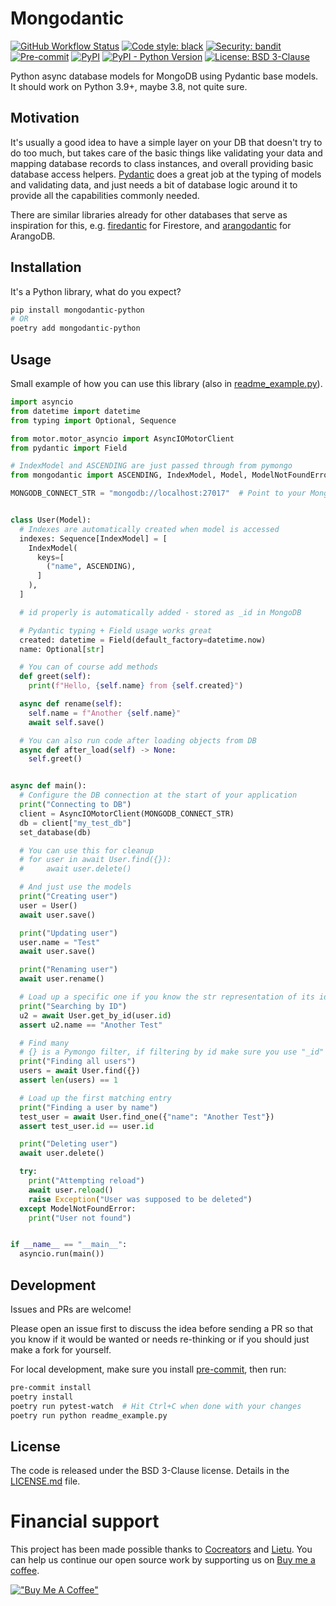 # Mongodantic

[![GitHub Workflow Status](https://img.shields.io/github/actions/workflow/status/cocreators-ee/mongodantic/publish.yaml)](https://github.com/cocreators-ee/mongodantic/actions/workflows/publish.yaml)
[![Code style: black](https://img.shields.io/badge/code%20style-black-000000.svg)](https://github.com/psf/black)
[![Security: bandit](https://img.shields.io/badge/security-bandit-green.svg)](https://github.com/PyCQA/bandit)
[![Pre-commit](https://img.shields.io/badge/pre--commit-enabled-brightgreen?logo=pre-commit&logoColor=white)](https://github.com/cocreators-ee/mongodantic/blob/master/.pre-commit-config.yaml)
[![PyPI](https://img.shields.io/pypi/v/mongodantic-python)](https://pypi.org/project/mongodantic-python/)
[![PyPI - Python Version](https://img.shields.io/pypi/pyversions/mongodantic-python)](https://pypi.org/project/mongodantic-python/)
[![License: BSD 3-Clause](https://img.shields.io/badge/License-BSD%203--Clause-blue.svg)](https://opensource.org/licenses/BSD-3-Clause)

Python async database models for MongoDB using Pydantic base models. It should work on Python 3.9+, maybe 3.8, not quite
sure.

## Motivation

It's usually a good idea to have a simple layer on your DB that doesn't try to do too much, but takes care of the basic
things like validating your data and mapping database records to class instances, and overall providing basic database
access helpers. [Pydantic](https://docs.pydantic.dev) does a great job at the typing of models and validating data, and
just needs a bit of database logic around it to provide all the capabilities commonly needed.

There are similar libraries already for other databases that serve as inspiration for this,
e.g. [firedantic](http://github.com/ioxiocom/firedantic) for Firestore,
and [arangodantic](https://github.com/ioxiocom/arangodantic) for ArangoDB.

## Installation

It's a Python library, what do you expect?

```bash
pip install mongodantic-python
# OR
poetry add mongodantic-python
```

## Usage

Small example of how you can use this library (also in [readme_example.py](./readme_example.py)).

```python
import asyncio
from datetime import datetime
from typing import Optional, Sequence

from motor.motor_asyncio import AsyncIOMotorClient
from pydantic import Field

# IndexModel and ASCENDING are just passed through from pymongo
from mongodantic import ASCENDING, IndexModel, Model, ModelNotFoundError, set_database

MONGODB_CONNECT_STR = "mongodb://localhost:27017"  # Point to your MongoDB server


class User(Model):
  # Indexes are automatically created when model is accessed
  indexes: Sequence[IndexModel] = [
    IndexModel(
      keys=[
        ("name", ASCENDING),
      ]
    ),
  ]

  # id properly is automatically added - stored as _id in MongoDB

  # Pydantic typing + Field usage works great
  created: datetime = Field(default_factory=datetime.now)
  name: Optional[str]

  # You can of course add methods
  def greet(self):
    print(f"Hello, {self.name} from {self.created}")

  async def rename(self):
    self.name = f"Another {self.name}"
    await self.save()

  # You can also run code after loading objects from DB
  async def after_load(self) -> None:
    self.greet()


async def main():
  # Configure the DB connection at the start of your application
  print("Connecting to DB")
  client = AsyncIOMotorClient(MONGODB_CONNECT_STR)
  db = client["my_test_db"]
  set_database(db)

  # You can use this for cleanup
  # for user in await User.find({}):
  #     await user.delete()

  # And just use the models
  print("Creating user")
  user = User()
  await user.save()

  print("Updating user")
  user.name = "Test"
  await user.save()

  print("Renaming user")
  await user.rename()

  # Load up a specific one if you know the str representation of its id
  print("Searching by ID")
  u2 = await User.get_by_id(user.id)
  assert u2.name == "Another Test"

  # Find many
  # {} is a Pymongo filter, if filtering by id make sure you use "_id" key and ObjectId() for value
  print("Finding all users")
  users = await User.find({})
  assert len(users) == 1

  # Load up the first matching entry
  print("Finding a user by name")
  test_user = await User.find_one({"name": "Another Test"})
  assert test_user.id == user.id

  print("Deleting user")
  await user.delete()

  try:
    print("Attempting reload")
    await user.reload()
    raise Exception("User was supposed to be deleted")
  except ModelNotFoundError:
    print("User not found")


if __name__ == "__main__":
  asyncio.run(main())
```

## Development

Issues and PRs are welcome!

Please open an issue first to discuss the idea before sending a PR so that you know if it would be wanted or needs
re-thinking or if you should just make a fork for yourself.

For local development, make sure you install [pre-commit](https://pre-commit.com/#install), then run:

```bash
pre-commit install
poetry install
poetry run pytest-watch  # Hit Ctrl+C when done with your changes
poetry run python readme_example.py
```

## License

The code is released under the BSD 3-Clause license. Details in the [LICENSE.md](./LICENSE.md) file.

# Financial support

This project has been made possible thanks to [Cocreators](https://cocreators.ee) and [Lietu](https://lietu.net). You
can help us continue our open source work by supporting us
on [Buy me a coffee](https://www.buymeacoffee.com/cocreators).

[!["Buy Me A Coffee"](https://www.buymeacoffee.com/assets/img/custom_images/orange_img.png)](https://www.buymeacoffee.com/cocreators)
